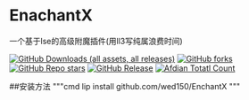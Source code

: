 # EnachantX
一个基于lse的高级附魔插件(用ll3写纯属浪费时间)

[![GitHub Downloads (all assets, all releases)](https://img.shields.io/github/downloads/wed150/EnchantX/total?style=for-the-badge&labelColor=%23007ec6&label=下载&color=%234b9cd3)](https://github.com/wed150/EnchantX/releases) [![GitHub forks](https://img.shields.io/github/forks/wed150/EnchantX?style=for-the-badge&labelColor=%23007ec6&color=%234b9cd3)]() [![GitHub Repo stars](https://img.shields.io/github/stars/wed150/EnchantX?style=for-the-badge&labelColor=%23007ec6&color=%234b9cd3&label=收藏)]() [![GitHub Release](https://img.shields.io/github/v/release/wed150/EnchantX?include_prereleases&display_name=release&style=for-the-badge&labelColor=%23007ec6&color=%234b9cd3&label=最新版本)](https://github.com/wed150/EnchantX/releases) [![Afdian Totatl Count](https://img.shields.io/badge/a-5-c?style=for-the-badge&label=爱发电&labelColor=%239469e3&color=%23B291F0)](https://afdian.com/a/Minecraft-Mobius)

##安装方法
"""cmd
lip install github.com/wed150/EnchantX
"""
